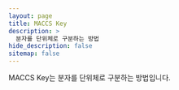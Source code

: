 ```yaml
---
layout: page
title: MACCS Key
description: >
  분자를 단위체로 구분하는 방법
hide_description: false
sitemap: false
---
```


MACCS Key는 분자를 단위체로 구분하는 방법입니다.